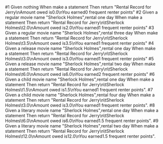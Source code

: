 #1
Given nothing
When make a statement
Then return "Rental Record for Jerry\nAmount owed is0.0\nYou earned0 frequent renter points"
#2
Given a regular movie name "Sherlock Holmes",rental one day
When make a statement
Then return "Rental Record for Jerry\n\tSherlock Holmes\t2.0\nAmount owed is2.0\nYou earned1 frequent renter points"
#3
Given a regular movie name "Sherlock Holmes",rental three day
When make a statement
Then return "Rental Record for Jerry\n\tSherlock Holmes\t3.5\nAmount owed is3.5\nYou earned1 frequent renter points"
#4
Given a release movie name "Sherlock Holmes",rental one day
When make a statement
Then return "Rental Record for Jerry\n\tSherlock Holmes\t3.0\nAmount owed is3.0\nYou earned1 frequent renter points"
#5
Given a release movie name "Sherlock Holmes",rental two day
When make a statement
Then return "Rental Record for Jerry\n\tSherlock Holmes\t6.0\nAmount owed is6.0\nYou earned2 frequent renter points"
#6
Given a child movie name "Sherlock Holmes",rental one day
When make a statement
Then return "Rental Record for Jerry\n\tSherlock Holmes\t1.5\nAmount owed is1.5\nYou earned1 frequent renter points".
#7
Given a child movie name "Sherlock Holmes",rental four day
When make a statement
Then return "Rental Record for Jerry\n\tSherlock Holmes\t3.0\nAmount owed is3.0\nYou earned1 frequent renter points".
#8
Given a literary movie name "Sherlock Holmes",rental one day
When make a statement
Then return "Rental Record for Jerry\n\tSherlock Holmes\t6.0\nAmount owed is6.0\nYou earned1.5 frequent renter points".
#9
Given a literary movie name "Sherlock Holmes",rental two day
When make a statement
Then return "Rental Record for Jerry\n\tSherlock Holmes\t12.0\nAmount owed is12.0\nYou earned1.5 frequent renter points".